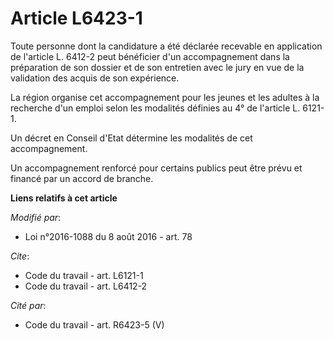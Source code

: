 # Article L6423-1

Toute personne dont la candidature a été déclarée recevable en application de l'article L. 6412-2 peut bénéficier d'un
accompagnement dans la préparation de son dossier et de son entretien avec le jury en vue de la validation des acquis de son
expérience. 

La région organise cet accompagnement pour les jeunes et les adultes à la recherche d'un emploi selon les modalités définies
au 4° de l'article L. 6121-1. 

Un décret en Conseil d'Etat détermine les modalités de cet accompagnement.

Un accompagnement renforcé pour certains publics peut être prévu et financé par un accord de branche.

**Liens relatifs à cet article**

_Modifié par_:

  - Loi n°2016-1088 du 8 août 2016 - art. 78

_Cite_:

  - Code du travail - art. L6121-1
  - Code du travail - art. L6412-2

_Cité par_:

  - Code du travail - art. R6423-5 (V)
